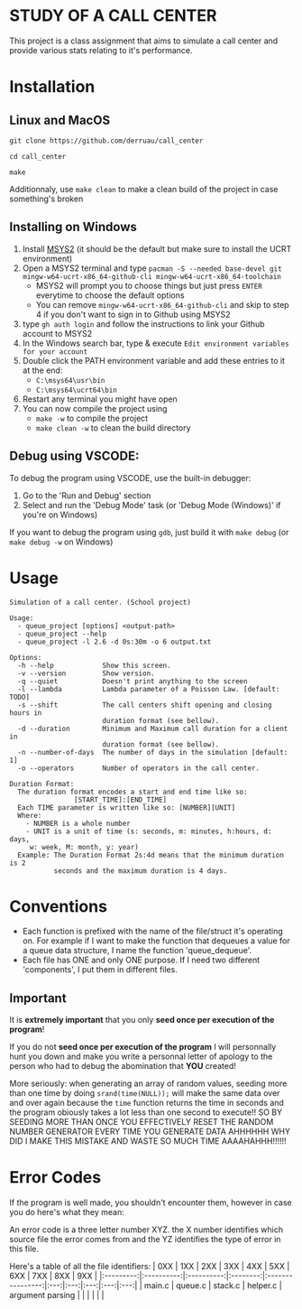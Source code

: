 # STUDY OF A CALL CENTER

This project is a class assignment that aims to simulate a call center and provide various stats relating to it's performance.

# Installation

## Linux and MacOS
```shell
git clone https://github.com/derruau/call_center

cd call_center

make
```
Additionnaly, use ``make clean`` to make a clean build of the project in case something's broken

## Installing on Windows
1. Install [MSYS2](https://www.msys2.org/) (it should be the default but make sure to install the UCRT environment) 
2. Open a MSYS2 terminal and type ``pacman -S --needed base-devel git mingw-w64-ucrt-x86_64-github-cli mingw-w64-ucrt-x86_64-toolchain``
    - MSYS2 will prompt you to choose things but just press ``ENTER`` everytime to choose the default options
    - You can remove ``mingw-w64-ucrt-x86_64-github-cli`` and skip to step 4 if you don't want to sign in to Github using MSYS2
3. type ``gh auth login`` and follow the instructions to link your Github account to MSYS2
4. In the Windows search bar, type & execute ``Edit environment variables for your account`` 
5. Double click the PATH environment variable and add these entries to it at the end:
    - ``C:\msys64\usr\bin``
    - ``C:\msys64\ucrt64\bin``
6. Restart any terminal you might have open
7. You can now compile the project using
    - ``make -w`` to compile the project
    - ``make clean -w`` to clean the build directory

## Debug using VSCODE:
To debug the program using VSCODE, use the built-in debugger:
1. Go to the 'Run and Debug' section
2. Select and run the 'Debug Mode' task (or 'Debug Mode (Windows)' if you're on Windows)

If you want to debug the program using ``gdb``, just build it with ``make debug`` (or ``make debug -w`` on Windows)

# Usage

```
Simulation of a call center. (School project)

Usage:
  - queue_project [options] <output-path>
  - queue_project --help
  - queue_project -l 2.6 -d 0s:30m -o 6 output.txt

Options:
  -h --help            Show this screen.
  -v --version         Show version.
  -q --quiet           Doesn't print anything to the screen
  -l --lambda          Lambda parameter of a Poisson Law. [default: TODO]
  -s --shift           The call centers shift opening and closing hours in 
                       duration format (see bellow).
  -d --duration        Minimum and Maximum call duration for a client in 
                       duration format (see bellow).
  -n --number-of-days  The number of days in the simulation [default: 1]
  -o --operators       Number of operators in the call center.

Duration Format:
  The duration format encodes a start and end time like so:
                [START_TIME]:[END_TIME]
  Each TIME parameter is written like so: [NUMBER][UNIT]
  Where:
    - NUMBER is a whole number
    - UNIT is a unit of time (s: seconds, m: minutes, h:hours, d: days,
     w: week, M: month, y: year)
  Example: The Duration Format 2s:4d means that the minimum duration is 2
           seconds and the maximum duration is 4 days.
```


# Conventions

- Each function is prefixed with the name of the file/struct it's operating on. For example if I want to make the function that dequeues a value for a queue data structure, I name the function 'queue_dequeue'.
- Each file has ONE and only ONE purpose. If I need two different 'components', I put them in different files.

## Important
It is **extremely important** that you only **seed once per execution of the program**!

If you do not **seed once per execution of the program** I will personnally hunt you down and make you write a personnal letter of apology to the person who had to debug the abomination that **YOU** created!

More seriously: when generating an array of random values, seeding more than one time by doing ``srand(time(NULL));`` will make the same data over and over again because the ``time`` function returns the time in seconds and the program obiously takes a lot less than one second to execute!! SO BY SEEDING MORE THAN ONCE YOU EFFECTIVELY RESET THE RANDOM NUMBER GENERATOR EVERY TIME YOU GENERATE DATA AHHHHHH WHY DID I MAKE THIS MISTAKE AND WASTE SO MUCH TIME AAAAHAHHH!!!!!!

# Error Codes

If the program is well made, you shouldn't encounter them, however in case you do here's what they mean:

An error code is a three letter number XYZ. the X number identifies which source file the error comes from and the YZ identifies the type of error in this file.

Here's a table of all the file identifiers:
|    0XX    |     1XX    |     2XX    |    3XX   |        4XX       | 5XX | 6XX | 7XX | 8XX | 9XX |
|:---------:|:----------:|:----------:|:--------:|:----------------:|:---:|:---:|:---:|:---:|:---:|
|   main.c  |   queue.c  |   stack.c  | helper.c | argument parsing |     |     |     |     |     | 
